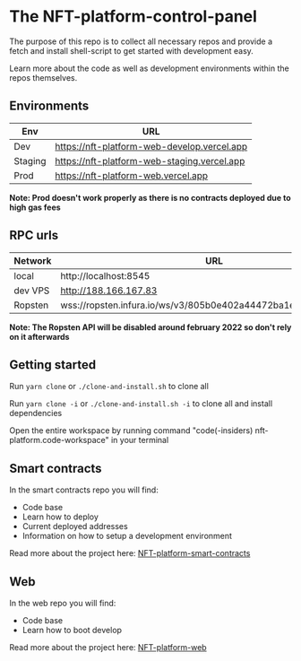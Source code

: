 # The NFT-platform-control-panel

The purpose of this repo is to collect all necessary repos and provide a fetch and install shell-script to get started with development easy.

Learn more about the code as well as development environments within the repos themselves.

## Environments

| Env     | URL                                         |
| ------- | ------------------------------------------- |
| Dev     | https://nft-platform-web-develop.vercel.app |
| Staging | https://nft-platform-web-staging.vercel.app |
| Prod    | https://nft-platform-web.vercel.app         |

**Note: Prod doesn't work properly as there is no contracts deployed due to high gas fees**

## RPC urls

| Network | URL                                                            | ChainID |
| ------- | -------------------------------------------------------------- | ------- |
| local   | http://localhost:8545                                          | 1337    |
| dev VPS | http://188.166.167.83                                          | 1337    |
| Ropsten | wss://ropsten.infura.io/ws/v3/805b0e402a44472ba1ea1ed42e5d4514 | 3       |

**Note: The Ropsten API will be disabled around february 2022 so don't rely on it afterwards**

## Getting started

Run `yarn clone` or `./clone-and-install.sh` to clone all

Run `yarn clone -i` or `./clone-and-install.sh -i` to clone all and install dependencies

Open the entire workspace by running command "code(-insiders) nft-platform.code-workspace" in your terminal

## Smart contracts

In the smart contracts repo you will find:

-   Code base
-   Learn how to deploy
-   Current deployed addresses
-   Information on how to setup a development environment

Read more about the project here:
[NFT-platform-smart-contracts](https://github.com/magnuslundstrom/nft-platform-smart-contracts/)

## Web

In the web repo you will find:

-   Code base
-   Learn how to boot develop

Read more about the project here:
[NFT-platform-web](https://github.com/magnuslundstrom/nft-platform-web/)
